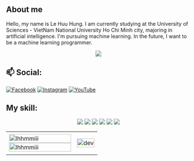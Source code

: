 
## About me
Hello, my name is Le Huu Hung. I am currently studying at the University of Sciences - VietNam National University Ho Chi Minh city, majoring in artificial intelligence. I'm pursuing machine learning. In the future, I want to be a machine learning programmer.
<p align="center"><img src="https://img.icons8.com/color/48/000000/vietnam-circular.png"/></p>

## 📫 Social:

[![Facebook](https://img.shields.io/badge/Facebook-%231877F2.svg?logo=Facebook&logoColor=white)](https://facebook.com/https://www.facebook.com/hung.lehuu.18400/) 
[![Instagram](https://img.shields.io/badge/Instagram-%23E4405F.svg?logo=Instagram&logoColor=white)](https://instagram.com/https://www.instagram.com/lhh.m.i/) 
[![YouTube](https://img.shields.io/badge/YouTube-%23FF0000.svg?logo=YouTube&logoColor=white)](https://youtube.com/c/https://www.youtube.com/channel/UCh6iunKP7FhziBJcsZRrbNw) 

## My skill:
<p align="center">
 <img src="https://img.icons8.com/color/48/undefined/c-plus-plus-logo.png"/> 
 <img src="https://img.icons8.com/color/48/undefined/python--v1.png"/>
 <img src="https://img.shields.io/badge/latex-%23008080.svg?style=for-the-badge&logo=latex&logoColor=white">
 <img src="https://img.icons8.com/fluency/48/undefined/matlab.png"/>
 <img src="https://img.icons8.com/color/48/000000/visual-studio-2019.png"/>
 <img src="https://img.icons8.com/dusk/48/000000/anaconda.png"/>
<table style="width:100%;">
  <tr>
    <td>
      <img src="https://github-readme-stats.vercel.app/api/top-langs/?username=lhhmmiii&bg_color=FFFFFF00&text_color=179fa3&layout=compact&hide=CSS&langs_count=10&custom_title=Top%20ngôn%20ngữ%20được%20dùng" alt="lhhmmiii" width="100%"/>
      <img src="https://github-readme-stats.vercel.app/api?username=lhhmmiii&bg_color=FFFFFF00&text_color=179fa3&show_icons=true&count_private=true&include_all_commits=true&custom_title=Hoạt%20động%20trên%20Github" alt="lhhmmiii" width="100%"/>
    </td>
    <td>
      <p align="center"> 
        <img src="https://cdn.dribbble.com/users/1059583/screenshots/4171367/coding-freak.gif" alt="dev" width="100%"/>
      </p>
    </td>
  </tr>
</table>

